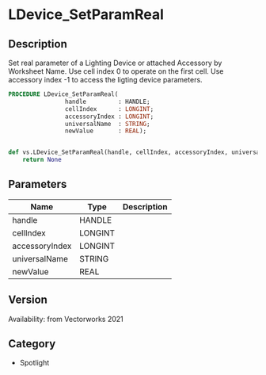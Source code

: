 # LDevice_SetParamReal

## Description
Set real parameter of a Lighting Device or attached Accessory by Worksheet Name. Use cell index 0 to operate on the first cell. Use accessory index -1 to access the ligting device parameters.

```pascal
PROCEDURE LDevice_SetParamReal(
				handle         : HANDLE;
				cellIndex      : LONGINT;
				accessoryIndex : LONGINT;
				universalName  : STRING;
				newValue       : REAL);
```

```python

def vs.LDevice_SetParamReal(handle, cellIndex, accessoryIndex, universalName, newValue):
    return None
```

## Parameters
|Name|Type|Description|
|---|---|---|
|handle|HANDLE||
|cellIndex|LONGINT||
|accessoryIndex|LONGINT||
|universalName|STRING||
|newValue|REAL||

## Version
Availability: from Vectorworks 2021
## Category
* Spotlight

